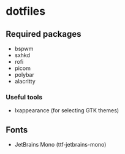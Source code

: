 # dotfiles
## Required packages
- bspwm
- sxhkd
- rofi
- picom
- polybar
- alacritty

### Useful tools
- lxappearance (for selecting GTK themes)

## Fonts
- JetBrains Mono (ttf-jetbrains-mono)
